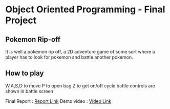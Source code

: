# Object Oriented Programming - Final Project

## Pokemon Rip-off
It is well a pokemon rip off, a 2D adventure game of some sort where a player has to look for pokemon and battle another pokemon.

## How to play
W,A,S,D to move
P to open bag
Z to get on/off cycle
battle controls are shown in battle screen

Final Report : [Report Link](https://docs.google.com/document/d/19R2zbIifa_Hobo43EnCrVoOgZ0d5_kolBT14Dmyp_88/edit?usp=sharing)
Demo video : [Video Link](https://drive.google.com/file/d/10y9FP8TSrZmZIsApEWB00aCzdD-3xGKb/view?usp=sharing)
